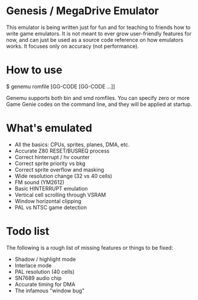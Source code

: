 Genesis / MegaDrive Emulator
============================

This emulator is being written just for fun and for teaching to friends how to write
game emulators. It is not meant to ever grow user-friendly features for now,
and can just be used as a source code reference on how emulators works. It focuses
only on accuracy (not performance).

How to use
==========

   $ genemu romfile [GG-CODE [GG-CODE ...]]

Genemu supports both bin and smd romfiles. You can specify zero or more Game Genie
codes on the command line, and they will be applied at startup.


What's emulated
===============
 * All the basics: CPUs, sprites, planes, DMA, etc.
 * Accurate Z80 RESET/BUSREQ process
 * Correct hinterrupt / hv counter
 * Correct sprite priority vs bkg
 * Correct sprite overflow and masking
 * Wide resolution change (32 vs 40 cells)
 * FM sound (YM2612)
 * Basic HINTERRUPT emulation
 * Vertical cell scrolling through VSRAM
 * Window horizontal clipping
 * PAL vs NTSC game detection

Todo list
=========
The following is a rough list of missing features or things to be fixed:

 * Shadow / highlight mode
 * Interlace mode
 * PAL resolution (40 cells)
 * SN7689 audio chip
 * Accurate timing for DMA
 * The infamous "window bug"
